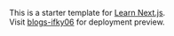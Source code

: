 This is a starter template for [Learn Next.js](https://nextjs.org/learn).  
Visit [blogs-ifky06](https://blogs-ifky06.vercel.app) for deployment preview.
